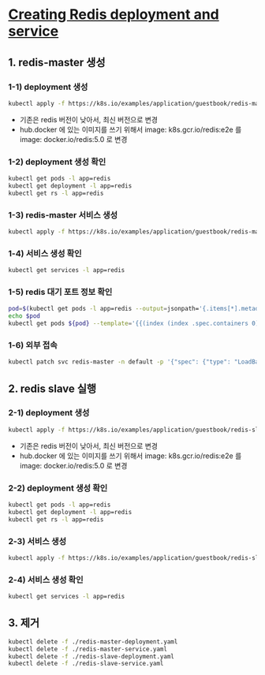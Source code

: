 # [Creating Redis deployment and service](https://kubernetes.io/docs/tasks/access-application-cluster/port-forward-access-application-cluster/)

## 1. redis-master 생성

### 1-1) deployment 생성

```sh
kubectl apply -f https://k8s.io/examples/application/guestbook/redis-master-deployment.yaml
```

- 기존은 redis 버전이 낮아서, 최신 버전으로 변경
- hub.docker 에 있는 이미지를 쓰기 위해서 image: k8s.gcr.io/redis:e2e 를 image: docker.io/redis:5.0 로 변경

### 1-2) deployment 생성 확인

```sh
kubectl get pods -l app=redis
kubectl get deployment -l app=redis
kubectl get rs -l app=redis
```

### 1-3) redis-master 서비스 생성

```sh
kubectl apply -f https://k8s.io/examples/application/guestbook/redis-master-service.yaml
```

### 1-4) 서비스 생성 확인

```sh
kubectl get services -l app=redis
```

### 1-5) redis 대기 포트 정보 확인

```sh
pod=$(kubectl get pods -l app=redis --output=jsonpath='{.items[*].metadata.name}')
echo $pod
kubectl get pods ${pod} --template='{{(index (index .spec.containers 0).ports 0).containerPort}}{{"\n"}}'
```

### 1-6) 외부 접속

```sh
kubectl patch svc redis-master -n default -p '{"spec": {"type": "LoadBalancer", "externalIPs":["192.168.0.80"]}}'
```

## 2. redis slave 실행

### 2-1) deployment 생성

```sh
kubectl apply -f https://k8s.io/examples/application/guestbook/redis-slave-deployment.yaml
```

- 기존은 redis 버전이 낮아서, 최신 버전으로 변경
- hub.docker 에 있는 이미지를 쓰기 위해서 image: k8s.gcr.io/redis:e2e 를 image: docker.io/redis:5.0 로 변경

### 2-2) deployment 생성 확인

```sh
kubectl get pods -l app=redis
kubectl get deployment -l app=redis
kubectl get rs -l app=redis
```

### 2-3) 서비스 생성

```sh
kubectl apply -f https://k8s.io/examples/application/guestbook/redis-slave-service.yaml
```

### 2-4) 서비스 생성 확인

```sh
kubectl get services -l app=redis
```

## 3. 제거

```sh
kubectl delete -f ./redis-master-deployment.yaml
kubectl delete -f ./redis-master-service.yaml
kubectl delete -f ./redis-slave-deployment.yaml
kubectl delete -f ./redis-slave-service.yaml
```
